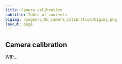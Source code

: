 ```yaml
---
title: Camera calibration
subtitle: Table of contents
bigimg: /pages/c_06_camera_calibration/bigimg.png
layout: page
---
```


## **Camera calibration** 

WIP...

